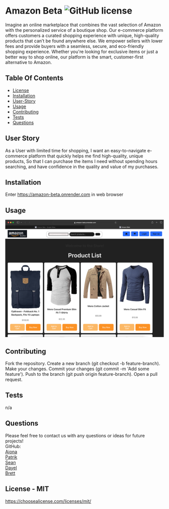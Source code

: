 # Amazon Beta ![GitHub license](https://img.shields.io/github/license/Naereen/StrapDown.js.svg)
Imagine an online marketplace that combines the vast selection of Amazon with the personalized service of a boutique shop. Our e-commerce platform offers customers a curated shopping experience with unique, high-quality products that can’t be found anywhere else. We empower sellers with lower fees and provide buyers with a seamless, secure, and eco-friendly shopping experience. Whether you're looking for exclusive items or just a better way to shop online, our platform is the smart, customer-first alternative to Amazon.

## Table Of Contents
* [License](#license)   
* [Installation](#install)
* [User-Story](#user-story)
* [Usage](#use)
* [Contributing](#contributing)
* [Tests](#test)
* [Questions](#questions)

<a name="user-story"></a>
## User Story
As a User with limited time for shopping,
I want an easy-to-navigate e-commerce platform that quickly helps me find high-quality, unique products,
So that I can purchase the items I need without spending hours searching, and have confidence in the quality and value of my purchases.


<a name="install"></a>
## Installation
Enter https://amazon-beta.onrender.com in web browser

<a name="use"></a>
## Usage
![AppScrenShot.png](https://github.com/aionarae/amazon-beta/blob/main/AppScreenShot.png)

<a name="contributing"></a>
## Contributing
Fork the repository.
Create a new branch (git checkout -b feature-branch).
Make your changes.
Commit your changes (git commit -m 'Add some feature').
Push to the branch (git push origin feature-branch).
Open a pull request.


<a name="test"></a>
## Tests
n/a

<a name="questions"></a>
## Questions
Please feel free to contact us with any questions or ideas for future projects!<br>
GitHub:<br>[Aiona](https://github.com/aionarae) <br>[Patrik](https://github.com/U6028449) <br>[Sean](https://github.com/Sean-K-Madigan) <br>[Dayel](https://github.com/ddprzy37) <br>[Brett](https://github.com/Bcz25)


<a name="license"></a>
## License - MIT
https://choosealicense.com/licenses/mit/

